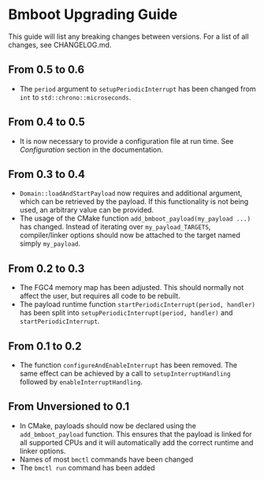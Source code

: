 # Bmboot Upgrading Guide

This guide will list any breaking changes between versions. For a list of all changes, see CHANGELOG.md.

## From 0.5 to 0.6

- The `period` argument to `setupPeriodicInterrupt` has been changed from `int` to `std::chrono::microseconds`.

## From 0.4 to 0.5

- It is now necessary to provide a configuration file at run time. See _Configuration_ section in the documentation.

## From 0.3 to 0.4

- `Domain::loadAndStartPayload` now requires and additional argument, which can be retrieved by the payload.
  If this functionality is not being used, an arbitrary value can be provided.
- The usage of the CMake function `add_bmboot_payload(my_payload ...)` has changed.
  Instead of iterating over `my_payload_TARGETS`, compiler/linker options should now be attached to the target named
  simply `my_payload`.

## From 0.2 to 0.3

- The FGC4 memory map has been adjusted. This should normally not affect the user, but requires all code to be rebuilt.
- The payload runtime function `startPeriodicInterrupt(period, handler)` has been split into
  `setupPeriodicInterrupt(period, handler)` and `startPeriodicInterrupt`.

## From 0.1 to 0.2

- The function `configureAndEnableInterrupt` has been removed.
  The same effect can be achieved by a call to `setupInterruptHandling` followed by `enableInterruptHandling`.

## From Unversioned to 0.1

- In CMake, payloads should now be declared using the `add_bmboot_payload` function. This ensures that the payload
  is linked for all supported CPUs and it will automatically add the correct runtime and linker options.
- Names of most `bmctl` commands have been changed
- The `bmctl run` command has been added
